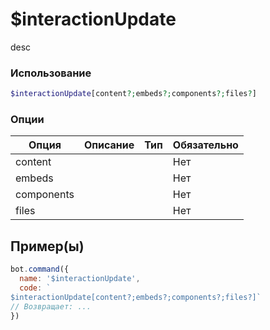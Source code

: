 # $interactionUpdate
desc
### Использование
```php
$interactionUpdate[content?;embeds?;components?;files?]
```

### Опции

| Опция | Описание | Тип | Обязательно |
|--------|-------------|------|----------|
| content |  |  | Нет | 
| embeds |  |  | Нет | 
| components |  |  | Нет |
| files |  |  | Нет |
## Пример(ы)

```javascript
bot.command({
  name: '$interactionUpdate',
  code: `
$interactionUpdate[content?;embeds?;components?;files?]`
// Возвращает: ...
})
```